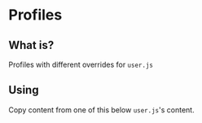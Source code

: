 # Profiles

## What is?

Profiles with different overrides for `user.js`

## Using

Copy content from one of this below `user.js`'s content.